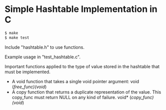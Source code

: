 # Simple Hashtable Implementation in C

```sh
$ make
$ make test
```

Include "hashtable.h" to use functions.

Example usage in "test_hashtable.c".

Important functions applied to the type of value stored in the hashtable that must be implemented.
- A void function that takes a single void pointer argument:
  void (*free_func)(void*)
- A copy function that returns a duplicate representation of the value.
  This copy_func must return NULL on any kind of failure.
  void* (*copy_func)(void*)
